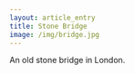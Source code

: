 ```yaml
---
layout: article_entry
title: Stone Bridge
image: /img/bridge.jpg
---
```

An old stone bridge in London.
